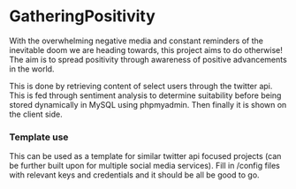 # GatheringPositivity

With the overwhelming negative media and constant reminders of the inevitable doom we are heading towards, this project aims to do otherwise!
The aim is to spread positivity through awareness of positive advancements in the world.

This is done by retrieving content of select users through the twitter api. This is fed through sentiment analysis to determine suitability before being stored dynamically in MySQL using phpmyadmin. Then finally it is shown on the client side.


### Template use

This can be used as a template for similar twitter api focused projects (can be further built upon for multiple social media services). Fill in /config files with relevant keys and credentials and it should be all be good to go.
